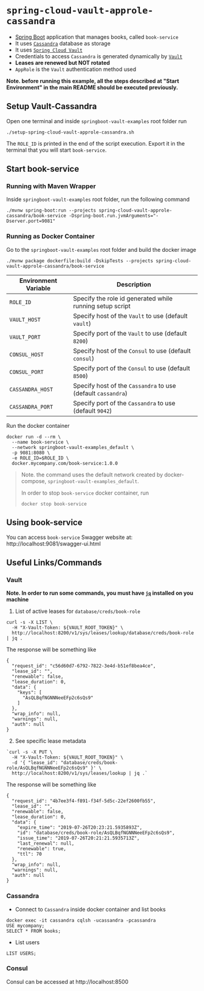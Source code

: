 # `spring-cloud-vault-approle-cassandra`

- [Spring Boot](https://docs.spring.io/spring-boot/docs/current/reference/htmlsingle/) application that manages books, called `book-service`
- It uses [`Cassandra`](https://cassandra.apache.org/) database as storage
- It uses [`Spring Cloud Vault`](https://cloud.spring.io/spring-cloud-vault/spring-cloud-vault.html)
- Credentials to access `Cassandra` is generated dynamically by [`Vault`](https://www.vaultproject.io)
- **Leases are renewed but NOT rotated**
- `AppRole` is the `Vault` authentication method used

**Note. before running this example, all the steps described at "Start Environment" in the main README should be
executed previously.**

## Setup Vault-Cassandra

Open one terminal and inside `springboot-vault-examples` root folder run
```
./setup-spring-cloud-vault-approle-cassandra.sh
```

The `ROLE_ID` is printed in the end of the script execution. Export it in the terminal that you will start `book-service`.

## Start book-service

### Running with Maven Wrapper

Inside `springboot-vault-examples` root folder, run the following command
```
./mvnw spring-boot:run --projects spring-cloud-vault-approle-cassandra/book-service -Dspring-boot.run.jvmArguments="-Dserver.port=9081"
```

### Running as Docker Container

Go to the `springboot-vault-examples` root folder and build the docker image
```
./mvnw package dockerfile:build -DskipTests --projects spring-cloud-vault-approle-cassandra/book-service
```
| Environment Variable | Description                                                  |
| -------------------- | -------------------------------------------------------------|
| `ROLE_ID`            | Specify the role id generated while running setup script     |
| `VAULT_HOST`         | Specify host of the `Vault` to use (default `vault`)         |
| `VAULT_PORT`         | Specify port of the `Vault` to use (default `8200`)          |
| `CONSUL_HOST`        | Specify host of the `Consul` to use (default `consul`)       |
| `CONSUL_PORT`        | Specify port of the `Consul` to use (default `8500`)         |
| `CASSANDRA_HOST`     | Specify host of the `Cassandra` to use (default `cassandra`) |
| `CASSANDRA_PORT`     | Specify port of the `Cassandra` to use (default `9042`)      |

Run the docker container
```
docker run -d --rm \
  --name book-service \
  --network springboot-vault-examples_default \
  -p 9081:8080 \
  -e ROLE_ID=$ROLE_ID \
  docker.mycompany.com/book-service:1.0.0
```
> Note. the command uses the default network created by docker-compose, `springboot-vault-examples_default`.
>
> In order to stop `book-service` docker container, run
> ```
> docker stop book-service 
> ```

## Using book-service

You can access `book-service` Swagger website at: http://localhost:9081/swagger-ui.html

## Useful Links/Commands

### Vault

**Note. In order to run some commands, you must have [`jq`](https://stedolan.github.io/jq) installed on you machine**

1. List of active leases for `database/creds/book-role`
```
curl -s -X LIST \
  -H "X-Vault-Token: ${VAULT_ROOT_TOKEN}" \
  http://localhost:8200/v1/sys/leases/lookup/database/creds/book-role | jq .
```

The response will be something like
```
{
  "request_id": "c56d60d7-6792-7822-3e4d-b51ef8bea4ce",
  "lease_id": "",
  "renewable": false,
  "lease_duration": 0,
  "data": {
    "keys": [
      "AsQLBqfNGNNNeeEFp2c6sQs9"
    ]
  },
  "wrap_info": null,
  "warnings": null,
  "auth": null
}
```

2. See specific lease metadata
```
`curl -s -X PUT \
  -H "X-Vault-Token: ${VAULT_ROOT_TOKEN}" \
  -d '{ "lease_id": "database/creds/book-role/AsQLBqfNGNNNeeEFp2c6sQs9" }' \
  http://localhost:8200/v1/sys/leases/lookup | jq .`
```

The response will be something like
```
{
  "request_id": "4b7ee3f4-f891-f34f-5d5c-22ef2600fb55",
  "lease_id": "",
  "renewable": false,
  "lease_duration": 0,
  "data": {
    "expire_time": "2019-07-26T20:23:21.5935893Z",
    "id": "database/creds/book-role/AsQLBqfNGNNNeeEFp2c6sQs9",
    "issue_time": "2019-07-26T20:21:21.5935713Z",
    "last_renewal": null,
    "renewable": true,
    "ttl": 70
  },
  "wrap_info": null,
  "warnings": null,
  "auth": null
}
```

### Cassandra

- Connect to `Cassandra` inside docker container and list books
```
docker exec -it cassandra cqlsh -ucassandra -pcassandra
USE mycompany;
SELECT * FROM books;
```

- List users
```
LIST USERS;
```

### Consul

Consul can be accessed at http://localhost:8500
